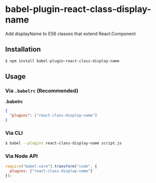 # babel-plugin-react-class-display-name

Add displayName to ES6 classes that extend React.Component

## Installation

```sh
$ npm install babel-plugin-react-class-display-name
```

## Usage

### Via `.babelrc` (Recommended)

**.babelrc**

```json
{
  "plugins": ["react-class-display-name"]
}
```

### Via CLI

```sh
$ babel --plugins react-class-display-name script.js
```

### Via Node API

```javascript
require("babel-core").transform("code", {
  plugins: ["react-class-display-name"]
});
```
